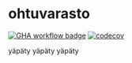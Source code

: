 # ohtuvarasto

[![GHA workflow badge](https://github.com/hojott/ohtuvarasto/workflows/CI/badge.svg)](https://github.com/hojott/ohtuvarasto/actions)
[![codecov](https://codecov.io/github/hojott/ohtuvarasto/graph/badge.svg?token=0N6B3YYDJ7)](https://codecov.io/github/hojott/ohtuvarasto)

yäpäty yäpäty yäpäty
